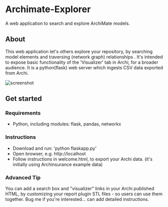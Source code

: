 # Archimate-Explorer
A web application to search and explore ArchiMate models.

## About
This web application let's others explore your repository, by searching model elements and traversing (network graph) relationships . It's intended to expose basic functionality of the 'Visualizer' tab in Archi, for a broader audience. It is a python(flask) web server which ingests CSV data exported from Archi. 

![screenshot](https://raw.githubusercontent.com/steve-vincent/archimate-explorer/master/screen.png "Screenshot")

## Get started

### Requirements
* Python, including modules: flask, pandas, networkx

### Instructions
- Download and run: 'python flaskapp.py'
- Open browser, e.g. http://localhost
- Follow instructions in welcome.html, to export your Archi data. (it's initially using Archinsurance example data)

### Advanced Tip
You can add a search box and "visualizer" links in your Archi published HTML, by customizing your report plugin STL files - so users can use them together. Bug me if you're interested... can add detailed instructions.
